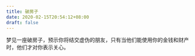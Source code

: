 ```yaml
---
title: 破房子
date: 2020-02-15T20:54:12+08:00
draft: false
---
```


梦见一座破房子，预示你将结交虚伪的朋友，只有当他们能使用你的金钱和财产时，他们才对你表示关心。<br>
